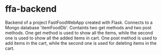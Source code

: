 # ffa-backend
Backend of a project FastFoodWebApp created with Flask.
Connects to a Mongo database 'itemFoodDb'.
Containts two get methods and two post methods.
One get method is used to show all the items, while the second one is used to show all the added items in cart.
One post method is used to add items in the cart, while the second one is used for deleting items in the cart.

